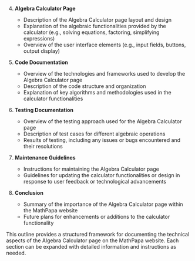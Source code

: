 
4. **Algebra Calculator Page**
    
    - Description of the Algebra Calculator page layout and design
    - Explanation of the algebraic functionalities provided by the calculator (e.g., solving equations, factoring, simplifying expressions)
    - Overview of the user interface elements (e.g., input fields, buttons, output display)
5. **Code Documentation**
    
    - Overview of the technologies and frameworks used to develop the Algebra Calculator page
    - Description of the code structure and organization
    - Explanation of key algorithms and methodologies used in the calculator functionalities
6. **Testing Documentation**
    
    - Overview of the testing approach used for the Algebra Calculator page
    - Description of test cases for different algebraic operations
    - Results of testing, including any issues or bugs encountered and their resolutions
7. **Maintenance Guidelines**
    
    - Instructions for maintaining the Algebra Calculator page
    - Guidelines for updating the calculator functionalities or design in response to user feedback or technological advancements
8. **Conclusion**
    
    - Summary of the importance of the Algebra Calculator page within the MathPapa website
    - Future plans for enhancements or additions to the calculator functionality

This outline provides a structured framework for documenting the technical aspects of the Algebra Calculator page on the MathPapa website. Each section can be expanded with detailed information and instructions as needed.